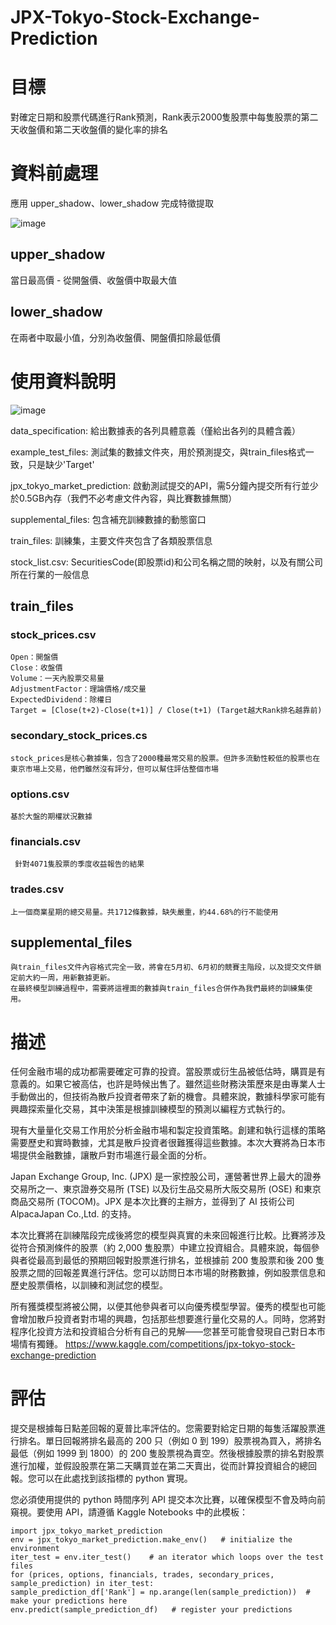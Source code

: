 # JPX-Tokyo-Stock-Exchange-Prediction

# 目標

對確定日期和股票代碼進行Rank預測，Rank表示2000隻股票中每隻股票的第二天收盤價和第二天收盤價的變化率的排名

# 資料前處理

應用 upper_shadow、lower_shadow 完成特徵提取

![image](https://user-images.githubusercontent.com/102530486/172061802-61da38a6-c1f1-4b04-8d28-cc67d6947641.png)

## upper_shadow
   
   當日最高價 - 從開盤價、收盤價中取最大值
   
## lower_shadow

   在兩者中取最小值，分別為收盤價、開盤價扣除最低價
# 使用資料說明

![image](https://user-images.githubusercontent.com/102530486/172060974-1a6b8760-2831-4e29-92e0-a87ad188bf34.png)

data_specification: 給出數據表的各列具體意義（僅給出各列的具體含義）

example_test_files: 測試集的數據文件夾，用於預測提交，與train_files格式一致，只是缺少'Target'

jpx_tokyo_market_prediction: 啟動測試提交的API，需5分鐘內提交所有行並少於0.5GB內存（我們不必考慮文件內容，與比賽數據無關）

supplemental_files: 包含補充訓練數據的動態窗口

train_files: 訓練集，主要文件夾包含了各類股票信息

stock_list.csv: SecuritiesCode(即股票id)和公司名稱之間的映射，以及有關公司所在行業的一般信息
## train_files 
### stock_prices.csv

    Open：開盤價
    Close：收盤價
    Volume：一天內股票交易量
    AdjustmentFactor：理論價格/成交量
    ExpectedDividend：除權日
    Target = [Close(t+2)-Close(t+1)] / Close(t+1) (Target越大Rank排名越靠前)

### secondary_stock_prices.cs

    stock_prices是核心數據集，包含了2000種最常交易的股票。但許多流動性較低的股票也在東京市場上交易，他們雖然沒有評分，但可以幫住評估整個市場
   
### options.csv
    
    基於大盤的期權狀況數據
### financials.csv
     
     針對4071隻股票的季度收益報告的結果
     
### trades.csv

    上一個商業星期的總交易量。共1712條數據，缺失嚴重，約44.68%的行不能使用
    
## supplemental_files

    與train_files文件內容格式完全一致，將會在5月初、6月初的競賽主階段，以及提交文件鎖定前大約一周，用新數據更新。
    在最終模型訓練過程中，需要將這裡面的數據與train_files合併作為我們最終的訓練集使用。
# 描述
任何金融市場的成功都需要確定可靠的投資。當股票或衍生品被低估時，購買是有意義的。如果它被高估，也許是時候出售了。雖然這些財務決策歷來是由專業人士手動做出的，但技術為散戶投資者帶來了新的機會。具體來說，數據科學家可能有興趣探索量化交易，其中決策是根據訓練模型的預測以編程方式執行的。

現有大量量化交易工作用於分析金融市場和製定投資策略。創建和執行這樣的策略需要歷史和實時數據，尤其是散戶投資者很難獲得這些數據。本次大賽將為日本市場提供金融數據，讓散戶對市場進行最全面的分析。

Japan Exchange Group, Inc. (JPX) 是一家控股公司，運營著世界上最大的證券交易所之一、東京證券交易所 (TSE) 以及衍生品交易所大阪交易所 (OSE) 和東京商品交易所 (TOCOM)。JPX 是本次比賽的主辦方，並得到了 AI 技術公司 AlpacaJapan Co.,Ltd. 的支持。

本次比賽將在訓練階段完成後將您的模型與真實的未來回報進行比較。比賽將涉及從符合預測條件的股票（約 2,000 隻股票）中建立投資組合。具體來說，每個參與者從最高到最低的預期回報對股票進行排名，並根據前 200 隻股票和後 200 隻股票之間的回報差異進行評估。您可以訪問日本市場的財務數據，例如股票信息和歷史股票價格，以訓練和測試您的模型。

所有獲獎模型將被公開，以便其他參與者可以向優秀模型學習。優秀的模型也可能會增加散戶投資者對市場的興趣，包括那些想要進行量化交易的人。同時，您將對程序化投資方法和投資組合分析有自己的見解——您甚至可能會發現自己對日本市場情有獨鍾。
https://www.kaggle.com/competitions/jpx-tokyo-stock-exchange-prediction

# 評估

提交是根據每日點差回報的夏普比率評估的。您需要對給定日期的每隻活躍股票進行排名。單日回報將排名最高的 200 只（例如 0 到 199）股票視為買入，將排名最低（例如 1999 到 1800）的 200 隻股票視為賣空。然後根據股票的排名對股票進行加權，並假設股票在第二天購買並在第二天賣出，從而計算投資組合的總回報。您可以在此處找到該指標的 python 實現。

您必須使用提供的 python 時間序列 API 提交本次比賽，以確保模型不會及時向前窺視。要使用 API，請遵循 Kaggle Notebooks 中的此模板：

    import jpx_tokyo_market_prediction
    env = jpx_tokyo_market_prediction.make_env()   # initialize the environment
    iter_test = env.iter_test()    # an iterator which loops over the test files
    for (prices, options, financials, trades, secondary_prices, sample_prediction) in iter_test:
    sample_prediction_df['Rank'] = np.arange(len(sample_prediction))  # make your predictions here
    env.predict(sample_prediction_df)   # register your predictions

